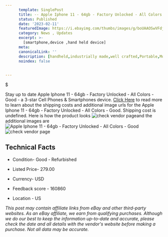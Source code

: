 ```yaml
---
      template: SinglePost
      title: -- Apple Iphone 11 - 64gb - Factory Unlocked - All Colors - Good
      status: Published
      date: '2023-02-11'
      featuredImage: https://i.ebayimg.com/thumbs/images/g/boUAAOSwVFdj5C40/s-l225.jpg
      category: News , Updates
      excerpt: >-
        [smartphone,device ,hand held device]
      meta:
      canonicalLink: ''
      description: [handheld,industrially made,well crafted,Portable,Mobile,Compact,Convenient,Lightweight,Maneuverable,Man-portable,Miniature,Carriable,Hand-held,Light,Holdable,Transportable,Mobile device,Pocket-sized,On-the-go,Wireless,Cordless,Compact size,Convenient size, smartphone,device ,hand held device]
      noindex: false
      
        
---
```

$

Stay up to date Apple Iphone 11 - 64gb - Factory Unlocked - All Colors - Good - a 3-star Cell Phones & Smartphones device. [Click Here](https://www.ebay.com/itm/165400441103?hash=item2682a2710f%3Ag%3AboUAAOSwVFdj5C40&amdata=enc%3AAQAHAAAA4NELu0d55YsFgE1XGuyear1F%2BK%2F8TNepYdXdj4A6TqtO7fi2JQQAhzz%2Be8oM%2Bf8g3IK9fEDB%2FuO8s9RmMl7pSbjOStAp2ZG1LmbZnXBCxffzuNIGkOpFW0rz2Ymj3TbatHtISobRthni1ew1PSUwGqcXPdD%2FbXN9gzKfj18DswqJAwtRZNGvqUgTYRXRfRTtdkAe3hjm9d5l7QsCC0DaxbqcjH%2F08WFcP7XXzmn1%2BLGAbMK1SVmN0p5JVO%2BdF%2B5tnP7rkOvFnpW4c2rXQSCeInNzi%2B7xb6vIcqzJnk%2BDQ0Wo&mkevt=1&mkcid=1&mkrid=711-53200-19255-0&campid=%253CePNCampaignId%253E&customid=%253CreferenceId%253E&toolid=10049) to read more to learn about the shipping costs and additional image urls for the Apple Iphone 11 - 64gb - Factory Unlocked - All Colors - Good. Shipping cost is undefined. Here is how the product looks ![check vendor page](https://i.ebayimg.com/thumbs/images/g/boUAAOSwVFdj5C40/s-l225.jpg)and the additional images are![Apple Iphone 11 - 64gb - Factory Unlocked - All Colors - Good](https://i.ebayimg.com/images/g/boUAAOSwVFdj5C40/s-l500.jpg)![check vendor page](https://origin-galleryplus.ebayimg.com/ws/web/165400441103_2_0_1/225x225.jpg)



 ## Technical Facts 



     
      

 - Condition- Good - Refurbished 


      

 - Listed Price- 279.00 


      

 - Currency- USD 


      

 - Feedback score - 160860 


      

 - Location - US 


      
      

 *_This post may contain affiliate links from eBay and other third-party websites. As an eBay affiliate, we earn from qualifying purchases. Although we do our best to keep the information up-to-date and accurate, please check the date and all details with the vendor's website before making a purchase. Not all data may be accurate._*






